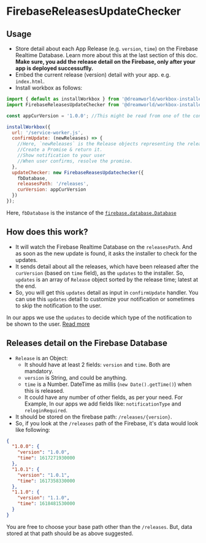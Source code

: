 # FirebaseReleasesUpdateChecker

## Usage
- Store detail about each App Release (e.g. `version`, `time`) on the Firebase Realtime Database. Learn more about this at the last section of this doc. **Make sure, you add the release detail on the Firebase, only after your app is deployed successuflly.**
- Embed the current release (version) detail with your app. e.g. `index.html`.
- Install workbox as follows:

```javascript
import { default as installWorkbox } from '@dreamworld/workbox-installer';
import FirebaseReleasesUpdateChecker from '@dreamworld/workbox-installer/firebase-releases-update-checker.js';

const appCurVersion = '1.0.0'; //This might be read from one of the configuration, in the real implementation

installWorkbox({
  url: '/service-worker.js', 
  confirmUpdate: (newReleases) => {
    //Here, `newReleases` is the Release objects representing the release done after the curVersion.
    //Create a Promise & return it.
    //Show notification to your user
    //When user confirms, resolve the promise.
  },
  updateChecker: new FirebaseReasesUpdatechecker({
    fbDatabase,
    releasesPath: '/releases',
    curVersion: appCurVersion
  })
});
```

Here, `fbDatabase` is the instance of the [`firebase.database.Database`](https://firebase.google.com/docs/reference/js/firebase.database.Database)


## How does this work?
- It will watch the Firebase Realtime Database on the `releasesPath`. And as soon as the new update is found, it asks the installer to check for the updates.
- It sends detail about all the releases, which have been released after the `curVersion` (based on `time` field), as the `updates` to the installer. So, `updates` is an array of `Release` object sorted by the release time; latest at the end.
- So, you will get this `updates` detail as input in `confirmUpdate` handler. You can use this `updates` detail to customize your notification or sometimes to skip the notification to the user. 

In our apps we use the `updates` to decide which type of the notification to be shown to the user. [Read more](./release-dependent-notification.md)

## Releases detail on the Firebase Database

- `Release` is an Object:
  - It should have at least 2 fields: `version` and `time`. Both are mandatory.
  - `version` is String, and could be anything.
  - `time` is a Number. DateTime as millis (`new Date().getTime()`) when this is released.
  - It could have any number of other fields, as per your need. For Example, In our apps we add fields like: `notificationType` and `reloginRequired`.
- It should be stored on the firebase path: `/releases/{version}`.
- So, if you look at the `/releases` path of the Firebase, it's data would look like following:

```json
{
  "1.0.0": {
    "version": "1.0.0",
    "time": 1617271930000
  },
  "1.0.1": {
    "version": "1.0.1",
    "time": 1617358330000
  },
  "1.1.0": {
    "version": "1.1.0",
    "time": 1618481530000
  }
}
```

You are free to choose your base path other than the `/releases`. But, data stored at that path should be as above suggested.